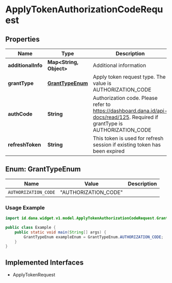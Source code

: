

# ApplyTokenAuthorizationCodeRequest


## Properties

| Name | Type | Description | Notes |
| - | - | - | - |
|**additionalInfo** | **Map&lt;String, Object&gt;** | Additional information |  [optional] |
|**grantType** | [**GrantTypeEnum**](#GrantTypeEnum) | Apply token request type. The value is AUTHORIZATION_CODE |  |
|**authCode** | **String** | Authorization code. Please refer to https://dashboard.dana.id/api-docs/read/125. Required if grantType is AUTHORIZATION_CODE |  |
|**refreshToken** | **String** | This token is used for refresh session if existing token has been expired |  [optional] |


<a name="GrantTypeEnum"></a>
## Enum: GrantTypeEnum

| Name | Value | Description |
| - | - | - |
| `AUTHORIZATION_CODE` | "AUTHORIZATION_CODE" |  |

### Usage Example
```java
import id.dana.widget.v1.model.ApplyTokenAuthorizationCodeRequest.GrantTypeEnum;

public class Example {
    public static void main(String[] args) {
        GrantTypeEnum exampleEnum = GrantTypeEnum.AUTHORIZATION_CODE;
    }
}
```


## Implemented Interfaces

* ApplyTokenRequest


